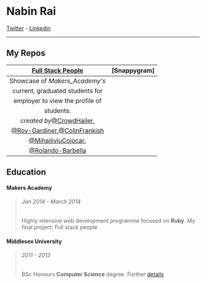 Nabin Rai
===

[Twitter] - [Linkedin]
***

My Repos 
---

| [Full Stack People]	 	 |[Snappygram]		 |
|:------------------------------:|----------------------:|
|Showcase of _Makers_Academy's_  |			 |
|current, graduated students for |			 |
|employer to view the profile of |			 |
|students.			 |			 |
|_created by_[@CrowdHailer], 	 | 			 |
|[@Roy-Gardiner],[@ColinFrankish]|			 |
|[@MihailiviuCojocar],		 |			 |
|[@Rolando-Barbella]		 |			 |


Education
---

#### Makers Academy
>###### Jan 2014 - March 2014
>Highly intensive web development programme focused on **Ruby**. 
>My final project: Full stack people

#### Middlesex University
>###### 2011 - 2013
>BSc Honours **Computer Science** degree. Further [details]




[Twitter]: https://twitter.com/nabinrai369
[Linkedin]: http://www.linkedin.com/profile/view?id=235773751&trk=nav_responsive_tab_profile
[details]: http://www.mdx.ac.uk/courses/undergraduate/computing_it/computer_science_bsc.aspx
[Full Stack People]: 
[Snappygram]: 
[@CrowdHailer]: https://github.com/CrowdHailer
[@Roy-Gardiner]: https://github.com/Roy-Gardiner
[@ColinFrankish]: https://github.com/ColinFrankish
[@MihaiLiviuCojocar]: https://github.com/MihaiLiviuCojocar
[@Rolando-Barbella]: https://github.com/Rolando-Barbella
